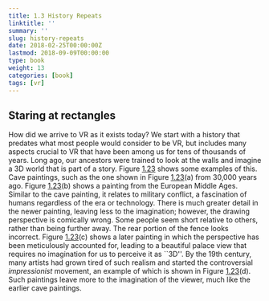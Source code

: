 ```yaml
---
title: 1.3 History Repeats
linktitle: ''
summary: ''
slug: history-repeats
date: 2018-02-25T00:00:00Z
lastmod: 2018-09-09T00:00:00
type: book
weight: 13
categories: [book]
tags: [vr]
---
```


## Staring at rectangles

How did we arrive to VR as it exists today? We start with a history that predates what most people would consider to be VR, but includes many aspects crucial to VR that have been among us for tens of thousands of years. Long ago, our ancestors were trained to look at the walls and imagine a 3D world that is part of a story. Figure [1.23](http://lavalle.pl/vr/node24.html#fig:paintings) shows some examples of this. Cave paintings, such as the one shown in Figure [1.23](http://lavalle.pl/vr/node24.html#fig:paintings)(a) from 30,000 years ago. Figure [1.23](http://lavalle.pl/vr/node24.html#fig:paintings)(b) shows a painting from the European Middle Ages. Similar to the cave painting, it relates to military conflict, a fascination of humans regardless of the era or technology. There is much greater detail in the newer painting, leaving less to the imagination; however, the drawing perspective is comically wrong. Some people seem short relative to others, rather than being further away. The rear portion of the fence looks incorrect. Figure [1.23](http://lavalle.pl/vr/node24.html#fig:paintings)(c) shows a later painting in which the perspective has been meticulously accounted for, leading to a beautiful palace view that requires no imagination for us to perceive it as \`\`3D''. By the 19th century, many artists had grown tired of such realism and started the controversial _impressionist_ movement, an example of which is shown in Figure [1.23](http://lavalle.pl/vr/node24.html#fig:paintings)(d). Such paintings leave more to the imagination of the viewer, much like the earlier cave paintings.